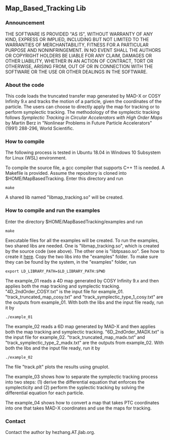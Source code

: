 ## Map_Based_Tracking Lib

### Announcement

THE SOFTWARE IS PROVIDED "AS IS", WITHOUT WARRANTY OF ANY KIND, EXPRESS OR IMPLIED, INCLUDING BUT NOT LIMITED TO THE WARRANTIES OF MERCHANTABILITY, FITNESS FOR A PARTICULAR PURPOSE AND NONINFRINGEMENT. IN NO EVENT SHALL THE AUTHORS OR COPYRIGHT HOLDERS BE LIABLE FOR ANY CLAIM, DAMAGES OR OTHER LIABILITY, WHETHER IN AN ACTION OF CONTRACT, TORT OR OTHERWISE, ARISING FROM, OUT OF OR IN CONNECTION WITH THE SOFTWARE OR THE USE OR OTHER DEALINGS IN THE SOFTWARE.

### About the code

This code loads the truncated transfer map generated by MAD-X or COSY Infinity 9.x and tracks the motion of a particle, given the coordinates of the particle. The users can choose to directly apply the map for tracking or to perform symplectic tracking. The methodology of the symplectic tracking follows _Symplectic Tracking in Circular Accelerators with High Order Maps_ by Martin Berz in "Nonlinear Problems in Future Particle Accelerators" (1991) 288-296, World Scientific. 

### How to compile

The following process is tested in Ubuntu 18.04 in Windows 10 Subsystem for Linux (WSL) environment. 

To compile the source file, a gcc compiler that supports C++ 11 is needed. A Makefile is provided. Assume the repository is cloned into $HOME/MapBasedTracking. Enter this directory and run 

```shell
make
```

A shared lib named "libmap_tracking.so" will be created. 

### How to compile and run the examples

Enter the directory $HOME/MapBasedTracking/examples and run

```shell
make
```

Executable files for all the examples will be created.  To run the examples, two shared libs are needed. One is "libmap_tracking.so", which is created by the source code (see above). The other one is "libtpsaso.so". See how to create it [here](https://github.com/zhanghe9704/tpsa). Copy the two libs into the "examples" folder. To make sure they can be found by the system, in the "examples" folder, run

```shell
export LD_LIBRARY_PATH=$LD_LIBRARY_PATH:$PWD
```



The example_01 reads a 4D map generated by COSY Infinity 9.x and then applies both the map tracking and symplectic tracking. "4D\_2ndOrder_COSY.txt" is the input file for example\_01. "track\_truncated\_map\_cosy.txt" and "track\_symplectic\_type\_1\_cosy.txt" are the outputs from example\_01. With both the libs and the input file ready, run it by 

```shell
./example_01
```

The example_02 reads a 6D map generated by MAD-X and then applies both the map tracking and symplectic tracking. "6D\_2ndOrder_MADX.txt" is the input file for example\_02. "track\_truncated\_map\_madx.txt" and "track\_symplectic\_type\_2\_madx.txt" are the outputs from example\_02. With both the libs and the input file ready, run it by 

```shell
./example_02
```

The file "track.plt" plots the results using gnuplot. 

The example_03 shows how to separate the symplectic tracking process into two steps: (1) derive the differential equation that enforces the symplecticity and (2) perform the syplectic tracking by solving the differential equation for each particle. 

The example_04 shows how to convert a map that takes PTC coordinates into one that takes MAD-X coordinates and use the maps for tracking. 

### Contact

Contact the author by hezhang.AT.jlab.org.

